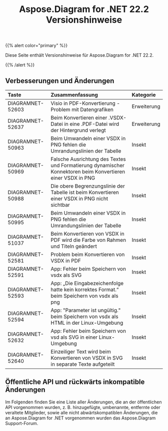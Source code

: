 ﻿---
title: Aspose.Diagram for .NET 22.2 Versionshinweise
type: docs
weight: 26
url: /de/net/aspose-diagram-for-net-22-2-release-notes/
---
{{% alert color="primary" %}} 

Diese Seite enthält Versionshinweise für Aspose.Diagram for .NET 22.2.

{{% /alert %}} 
## **Verbesserungen und Änderungen**

|**Taste**|**Zusammenfassung**|**Kategorie**|
|:- |:- |:- |
|DIAGRAMNET-52603|Visio in PDF-Konvertierung - Problem mit Datengrafiken|Erweiterung|
|DIAGRAMNET-52637|Beim Konvertieren einer .VSDX-Datei in eine .PDF-Datei wird der Hintergrund verlegt|Erweiterung|
|DIAGRAMNET-50963|Beim Umwandeln einer VSDX in PNG fehlen die Umrandungslinien der Tabelle|Insekt|
|DIAGRAMNET-50969|Falsche Ausrichtung des Textes und Formatierung dynamischer Konnektoren beim Konvertieren einer VSDX in PNG|Insekt|
|DIAGRAMNET-50988|Die obere Begrenzungslinie der Tabelle ist beim Konvertieren einer VSDX in PNG nicht sichtbar|Insekt|
|DIAGRAMNET-50995|Beim Umwandeln einer VSDX in PNG fehlen die Umrandungslinien der Tabelle|Insekt|
|DIAGRAMNET-51037|Beim Konvertieren von VSDX in PDF wird die Farbe von Rahmen und Titeln geändert|Insekt|
|DIAGRAMNET-52581|Problem beim Konvertieren von VSDX in PDF|Insekt|
|DIAGRAMNET-52591|App: Fehler beim Speichern von vsdx als SVG|Insekt|
|DIAGRAMNET-52593|App: „Die Eingabezeichenfolge hatte kein korrektes Format.“ beim Speichern von vsdx als png|Insekt|
|DIAGRAMNET-52594|App: "Parameter ist ungültig." beim Speichern von vsdx als HTML in der Linux-Umgebung|Insekt|
|DIAGRAMNET-52632|App: Fehler beim Speichern von vsd als SVG in einer Linux-Umgebung|Insekt|
|DIAGRAMNET-52640|Einzeiliger Text wird beim Konvertieren von VSDX in SVG in separate Texte aufgeteilt|Insekt|

## **Öffentliche API und rückwärts inkompatible Änderungen**
Im Folgenden finden Sie eine Liste aller Änderungen, die an der öffentlichen API vorgenommen wurden, z. B. hinzugefügte, umbenannte, entfernte oder veraltete Mitglieder, sowie alle nicht abwärtskompatiblen Änderungen, die an Aspose.Diagram for .NET vorgenommen wurden das Aspose.Diagram Support-Forum.
